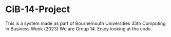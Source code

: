 # CiB-14-Project
This is a system made as part of Bournemouth Universities 35th Computing In Business Week (2023)
We are Group 14. Enjoy looking at the code. 
